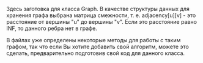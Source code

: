 Здесь заготовка для класса Graph. В качестве структуры данных
для хранения графа выбрана матрица смежности, т. е. adjacency[u][v] - 
это расстояние от вершины "u" до вершины "v". Если это расстояние равно INF,
то данного ребра нет в графе.

В файлах уже определены некоторые методы для работы с таким графом,
так что если Вы хотите добавить свой алгоритм, можете это сделать,
предварительно подготовив свой код для данного класса.
